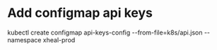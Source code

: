 # Add configmap api keys
kubectl create configmap api-keys-config --from-file=k8s/api.json --namespace xheal-prod